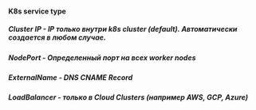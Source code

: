 #### K8s service type
##### Cluster IP - IP только внутри k8s cluster (default). Автоматически создается в любом случае.
##### NodePort - Определенный порт на всех worker nodes
##### ExternalName - DNS CNAME Record
##### LoadBalancer - только в Cloud Clusters (например AWS, GCP, Azure)
